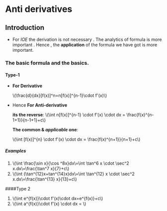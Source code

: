 # Anti derivatives

## Introduction

- For *IOE* the derivation is not necessary . The analytics of formula is more important . Hence , the **application** of the formula we have got is more important.

### The basic formula and the basics.

#### Type-1

- **For Derivative**

  \\(\frac{d}{dx}[f(x)]^n=n[f(x)]^{n-1}\cdot f'(x)\\)

- Hence **For Anti-derivative**

  **its the reverse**: \\(\int n[f(x)]^{n-1} \cdot f'(x) \cdot dx = \frac{f(x)^{n-1+1}}{n-1+1}+c\\)

  **The common  & *applicable* one**:

   \\(\int [f(x)]^{n} \cdot f'(x) \cdot dx = \frac{f(x)^{n+1}}{n+1}+c\\)

##### Examples

1. \\(\int \frac{\sin x}{\cos ^8x}dx\\=\int \tan^6 x \cdot \sec^2 x.dx\\=\frac{\tan^7 x}{7}+c\\)
2. \\(\int (\tan^{12}x+tan^{14}x)dx\\=\int \tan^{12} x \cdot \sec^2 x.dx\\=\frac{\tan^{13} x}{13}+c\\)

####Type 2
1. \\(\int e^{f(x)}\cdot f'(x)\cdot dx=e^{f(x)}+c\\)
2. \\(\int a^{f(x)}\cdot f'(x) \cdot dx = \\)

